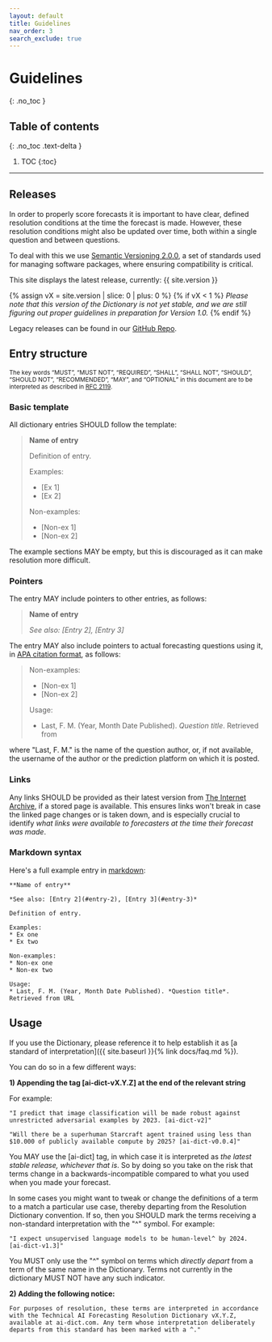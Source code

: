 ```yaml
---
layout: default
title: Guidelines
nav_order: 3
search_exclude: true
---
```


# Guidelines
{: .no_toc }

## Table of contents
{: .no_toc .text-delta }

1. TOC
{:toc}

---

## Releases

In order to properly score forecasts it is important to have clear, defined
resolution conditions at the time the forecast is made. However, these resolution
conditions might also be updated over time, both within a single question and
between questions.

To deal with this we use [Semantic Versioning 2.0.0](https://semver.org/),
a set of standards used for managing software packages, where ensuring
compatibility is critical.

This site displays the latest release, currently: {{ site.version }}

{% assign vX = site.version | slice: 0 | plus: 0 %}
{% if vX < 1 %}
*Please note that this version of the Dictionary is not yet stable, and we are
still figuring out proper guidelines in preparation for Version 1.0.*
{% endif %}

Legacy releases can be found in our [GitHub Repo](https://github.com/parallel-forecast/AI-dict/releases).

## Entry structure


<small>The key words “MUST”, “MUST NOT”, “REQUIRED”, “SHALL”, “SHALL NOT”, “SHOULD”, “SHOULD NOT”, “RECOMMENDED”,
“MAY”, and “OPTIONAL” in this document are to be interpreted as described in [RFC 2119](https://tools.ietf.org/html/rfc2119).</small>

### Basic template

All dictionary entries SHOULD follow the template:

> **Name of entry**
>
> Definition of entry.
>
> Examples:
> * [Ex 1]
> * [Ex 2]
>
> Non-examples:
> * [Non-ex 1]
> * [Non-ex 2]


The example sections MAY be empty, but this is discouraged as it can make
resolution more difficult.

### Pointers

The entry MAY include pointers to other entries, as follows:

> **Name of entry**
>
> *See also: [Entry 2], [Entry 3]*

The entry MAY also include pointers to actual forecasting questions using it,
in [APA citation format](http://www.easybib.com/reference/guide/apa/website), as follows:

> Non-examples:
> * [Non-ex 1]
> * [Non-ex 2]
>
> Usage:
> * Last, F. M. (Year, Month Date Published). *Question title*. Retrieved from <URL>

where "Last, F. M." is the name of the question author, or, if not available,
the username of the author or the prediction platform on which it is posted.

### Links

Any links SHOULD be provided as their latest version from [The Internet Archive](https://archive.org/web/),
if a stored page is available. This ensures links won't break in case the linked page
changes or is taken down, and is especially crucial to identify *what links were
available to forecasters at the time their forecast was made*.

### Markdown syntax

Here's a full example entry in [markdown](https://github.com/adam-p/markdown-here/wiki/Markdown-Cheatsheet):

```
**Name of entry**

*See also: [Entry 2](#entry-2), [Entry 3](#entry-3)*

Definition of entry.

Examples:
* Ex one
* Ex two

Non-examples:
* Non-ex one
* Non-ex two

Usage:
* Last, F. M. (Year, Month Date Published). *Question title*. Retrieved from URL
```

## Usage

If you use the Dictionary, please reference it to help establish it as [a standard
of interpretation]({{ site.baseurl }}{% link docs/faq.md %}).

You can do so in a few different ways:

**1) Appending the tag [ai-dict-vX.Y.Z] at the end of the relevant string**

For example:

`"I predict that image classification will be made robust against unrestricted
adversarial examples by 2023. [ai-dict-v2]"`

`"Will there be a superhuman Starcraft agent trained using less than $10.000 of publicly available compute by 2025? [ai-dict-v0.0.4]"`

You MAY use the [ai-dict] tag, in which case it is interpreted as *the latest stable release, whichever that is*.
So by doing so you take on the risk that terms change in a backwards-incompatible compared to what you used when you made your forecast.

In some cases you might want to tweak or change the definitions of a term to a match
a particular use case, thereby departing from the Resolution Dictionary convention.
If so, then you SHOULD mark the terms receiving a non-standard interpretation with the "^" symbol. For example:

`"I expect unsupervised language models to be human-level^ by 2024. [ai-dict-v1.3]"`

You MUST only use the "^" symbol on terms which *directly depart* from a term
of the same name in the Dictionary. Terms not currently in the dictionary  MUST NOT
have any such indicator.

**2) Adding the following notice:**

```
For purposes of resolution, these terms are interpreted in accordance with the Technical AI Forecasting Resolution Dictionary vX.Y.Z, available at ai-dict.com. Any term whose interpretation deliberately departs from this standard has been marked with a ^."
```
